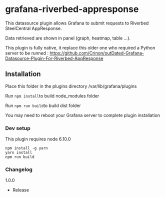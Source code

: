 # grafana-riverbed-appresponse

This datasource plugin allows Grafana to submit requests to Riverbed SteelCentral AppResponse.

Data retrieved are shown in panel (graph, heatmap, table ...).

This plugin is fully native, it replace this older one who required a Python server to be runned : https://github.com/Crinon/outDated-Grafana-Datasource-Plugin-For-Riverbed-AppResponse


## Installation

Place this folder in the plugins directory /var/lib/grafana/plugins

Run ```npm install```to build node_modules folder

Run ```npm run build```to build dist folder

You may need to reboot your Grafana server to complete plugin installation




### Dev setup

This plugin requires node 6.10.0

```
npm install -g yarn
yarn install
npm run build
```



### Changelog

1.0.0
- Release
